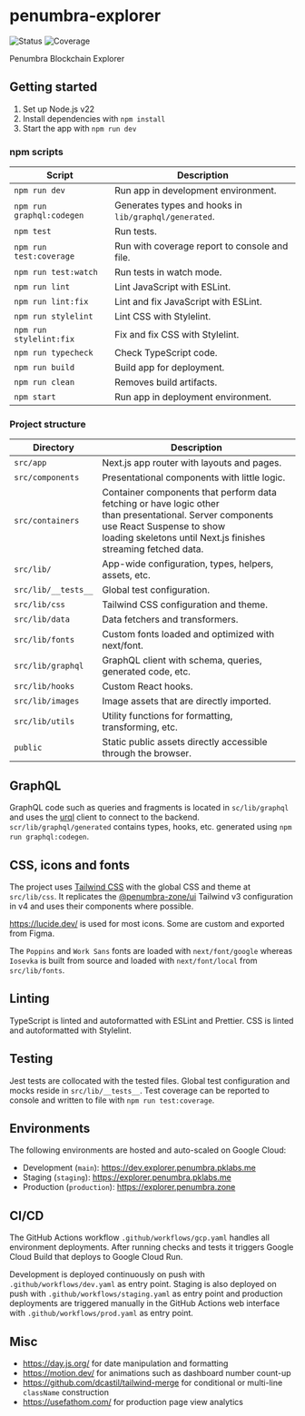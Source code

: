 # penumbra-explorer

![Status](https://github.com/pk-labs/pe-frontend/actions/workflows/gcp.yaml/badge.svg)
![Coverage](https://img.shields.io/endpoint?url=https%3A%2F%2Fgist.githubusercontent.com%2Fstpch%2F9208254a7b67b695d104a875931624d8%2Fraw%2Fpe-frontend-lcov-coverage.json&label=Coverage)

Penumbra Blockchain Explorer

## Getting started

1. Set up Node.js v22
2. Install dependencies with  `npm install`
3. Start the app with `npm run dev`

### npm scripts

| Script                    | Description                                           |
|---------------------------|-------------------------------------------------------|
| `npm run dev`             | Run app in development environment.                   |
| `npm run graphql:codegen` | Generates types and hooks in `lib/graphql/generated`. |
| `npm test`                | Run tests.                                            |
| `npm run test:coverage`   | Run with coverage report to console and file.         |
| `npm run test:watch`      | Run tests in watch mode.                              |
| `npm run lint`            | Lint JavaScript with ESLint.                          |
| `npm run lint:fix`        | Lint and fix JavaScript with ESLint.                  |
| `npm run stylelint`       | Lint CSS with Stylelint.                              |
| `npm run stylelint:fix`   | Fix and fix CSS with Stylelint.                       |
| `npm run typecheck`       | Check TypeScript code.                                |
| `npm run build`           | Build app for deployment.                             |
| `npm run clean`           | Removes build artifacts.                              |
| `npm start`               | Run app in deployment environment.                    |

### Project structure

| Directory           | Description                                                                                                                                                                                                    |
|---------------------|----------------------------------------------------------------------------------------------------------------------------------------------------------------------------------------------------------------|
| `src/app`           | Next.js app router with layouts and pages.                                                                                                                                                                     |
| `src/components`    | Presentational components with little logic.                                                                                                                                                                   |
| `src/containers`    | Container components that perform data fetching or have logic other<br/>than presentational. Server components use React Suspense to show<br/>loading skeletons until Next.js finishes streaming fetched data. |
| `src/lib/`          | App-wide configuration, types, helpers, assets, etc.                                                                                                                                                           |
| `src/lib/__tests__` | Global test configuration.                                                                                                                                                                                     |
| `src/lib/css`       | Tailwind CSS configuration and theme.                                                                                                                                                                          |
| `src/lib/data`      | Data fetchers and transformers.                                                                                                                                                                                |
| `src/lib/fonts`     | Custom fonts loaded and optimized with next/font.                                                                                                                                                              |
| `src/lib/graphql`   | GraphQL client with schema, queries, generated code, etc.                                                                                                                                                      |
| `src/lib/hooks`     | Custom React hooks.                                                                                                                                                                                            |
| `src/lib/images`    | Image assets that are directly imported.                                                                                                                                                                       |
| `src/lib/utils`     | Utility functions for formatting, transforming, etc.                                                                                                                                                           |
| `public`            | Static public assets directly accessible through the browser.                                                                                                                                                  |

## GraphQL

GraphQL code such as queries and fragments is located in `sc/lib/graphql` and
uses the [urql](https://commerce.nearform.com/open-source/urql/) client to
connect to the backend. `scr/lib/graphql/generated` contains types, hooks, etc.
generated using `npm run graphql:codegen`.

## CSS, icons and fonts

The project uses [Tailwind CSS](https://tailwindcss.com/) with the global CSS
and theme at `src/lib/css`. It replicates the
[@penumbra-zone/ui](https://github.com/penumbra-zone/web/tree/main/packages/ui)
Tailwind v3 configuration in v4 and uses their components where possible.

https://lucide.dev/ is used for most icons. Some are custom and exported from
Figma.

The `Poppins` and `Work Sans` fonts are loaded with `next/font/google` whereas
`Iosevka` is built from source and loaded with `next/font/local` from
`src/lib/fonts`.

## Linting

TypeScript is linted and autoformatted with ESLint and Prettier. CSS is linted
and autoformatted with Stylelint.

## Testing

Jest tests are collocated with the tested files. Global test configuration and
mocks reside in `src/lib/__tests__`. Test coverage can be reported to console
and written to file with `npm run test:coverage`.

## Environments

The following environments are hosted and auto-scaled on Google Cloud:

- Development (`main`): https://dev.explorer.penumbra.pklabs.me
- Staging (`staging`): https://explorer.penumbra.pklabs.me
- Production (`production`): https://explorer.penumbra.zone

## CI/CD

The GitHub Actions workflow `.github/workflows/gcp.yaml` handles all environment
deployments. After running checks and tests it triggers Google Cloud Build that
deploys to Google Cloud Run.

Development is deployed continuously on push with `.github/workflows/dev.yaml`
as entry point. Staging is also deployed on push with
`.github/workflows/staging.yaml` as entry point and production deployments are
triggered manually in the GitHub Actions web interface with
`.github/workflows/prod.yaml` as entry point.

## Misc

- https://day.js.org/ for date manipulation and formatting
- https://motion.dev/ for animations such as dashboard number count-up
- https://github.com/dcastil/tailwind-merge for conditional or multi-line
  `className` construction 
- https://usefathom.com/ for production page view analytics
